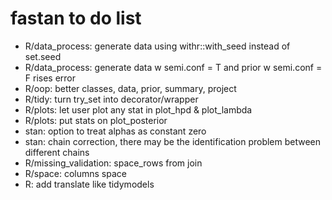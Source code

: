 # fastan to do list

- R/data_process: generate data using withr::with_seed instead of set.seed
- R/data_process: generate data w semi.conf = T and prior w semi.conf = F rises error
- R/oop: better classes, data, prior, summary, project
- R/tidy: turn try_set into decorator/wrapper
- R/plots: let user plot any stat in plot_hpd & plot_lambda
- R/plots: put stats on plot_posterior
- stan: option to treat alphas as constant zero
- stan: chain correction, there may be the identification problem between different chains
- R/missing_validation: space_rows from join
- R/space: columns space
- R: add translate like tidymodels
